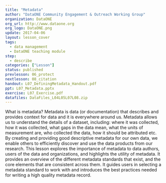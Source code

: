 ```yaml
---
title: "Metadata"
author: "DataONE Community Engagement & Outreach Working Group"
organization: DataONE
org_url: http://www.dataone.org
org_logo: DataONE.png
update: 2017-04-06
layout: lesson_cover
tags:
  - data management
  - DataONE teaching module
step:
  - describe
categories: ["Lesson"]
status: published
prevlesson: 06_protect
nextlesson: 08_citation
handout: L07_DefiningMetadata_Handout.pdf
ppt: L07_Metadata.pptx
exercise: L07_Exercise.pdf
datafiles: DataFiles_L04L05L07L08.zip
---
```


What is metadata?  Metadata is data (or documentation) that describes and provides context for data and it is everywhere around us.  Metadata allows us to understand the details of a dataset, including: where it was collected, how it was collected, what gaps in the data mean, what the units of measurement are, who collected the data, how it should be attributed etc. By creating and providing good descriptive metadata for our own data, we enable others to efficiently discover and use the data products from our research.  This lesson explores the importance of metadata to data authors, users of the data and organizations, and highlights the utility of metadata. It provides an overview of the different metadata standards that exist, and the core elements that are consistent across them. It guides users in selecting a metadata standard to work with and introduces the best practices needed for writing a high quality metadata record.
